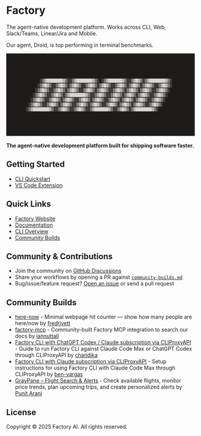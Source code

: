 # Factory

The agent-native development platform. Works across CLI, Web, Slack/Teams, Linear/Jira and Mobile.

Our agent, Droid, is top performing in terminal benchmarks.

<p align="left">
  <img src="docs/images/droid_ascii.gif" alt="Droid logo" height="220" />
</p>

<p align="left"><strong>The agent-native development platform built for shipping software faster.</strong></p>

## Getting Started

- [CLI Quickstart](https://docs.factory.ai/cli/getting-started/quickstart)
- [VS Code Extension](https://marketplace.visualstudio.com/items?itemName=Factory.factory-vscode-extension)

## Quick Links

- [Factory Website](https://factory.ai)
- [Documentation](https://docs.factory.ai)
- [CLI Overview](https://docs.factory.ai/cli/getting-started/overview)
- [Community Builds](./community-builds.md)

## Community & Contributions

- Join the community on [GitHub Discussions](https://github.com/Factory-AI/factory/discussions)
- Share your workflows by opening a PR against [`community-builds.md`](./community-builds.md)
- Bug/issue/feature request? [Open an issue](https://github.com/Factory-AI/factory/issues) or send a pull request

## Community Builds

- [here-now](https://github.com/fredrivett/here-now) - Minimal webpage hit counter — show how many people are here/now by [fredrivett](https://github.com/fredrivett)
- [factory-mcp](https://github.com/iannuttall/factory-mcp) - Community-built Factory MCP integration to search our docs by [iannuttall](https://github.com/iannuttall)
- [Factory CLI with ChatGPT Codex / Claude subscription via CLIProxyAPI](https://gist.github.com/chandika/c4b64c5b8f5e29f6112021d46c159fdd) - Guide to run Factory CLI against Claude Code Max or ChatGPT Codex through CLIProxyAPI by [chandika](https://github.com/chandika)
- [Factory CLI with Claude subscription via CLIProxyAPI](https://gist.github.com/ben-vargas/9f1a14ac5f78d10eba56be437b7c76e5) - Setup instructions for using Factory CLI with Claude Code Max through CLIProxyAPI by [ben-vargas](https://github.com/ben-vargas)
- [GrayPane – Flight Search & Alerts](https://github.com/punitarani/flights-tracker) - Check available flights, monitor price trends, plan upcoming trips, and create personalized alerts by [Punit Arani](https://github.com/punitarani)

## License

Copyright © 2025 Factory AI. All rights reserved.
